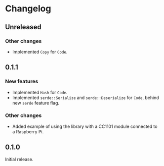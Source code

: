 # Changelog

## Unreleased

### Other changes

- Implemented `Copy` for `Code`.

## 0.1.1

### New features

- Implemented `Hash` for `Code`.
- Implemented `serde::Serialize` and `serde::Deserialize` for `Code`, behind new `serde` feature
  flag.

### Other changes

- Added example of using the library with a CC1101 module connected to a Raspberry Pi.

## 0.1.0

Initial release.
